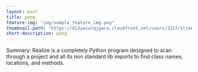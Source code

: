```yaml
---
layout: post
title: pong
feature-img: "img/sample_feature_img.png"
thumbnail-path: "https://d13yacurqjgara.cloudfront.net/users/3217/screenshots/2030966/blocjams_1x.png"
short-description: pong
---
```

Summary:
Realize is a completely Python program designed to scan through a project and all its non standard lib imports to find class names, locations, and methods.
